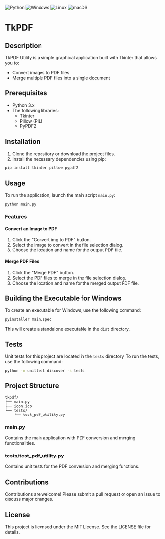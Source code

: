 ![Python](https://img.shields.io/badge/python-3670A0?style=for-the-badge&logo=python&logoColor=ffdd54) ![Windows](https://img.shields.io/badge/Windows-0078D6?style=for-the-badge&logo=windows&logoColor=white) ![Linux](https://img.shields.io/badge/Linux-FCC624?style=for-the-badge&logo=linux&logoColor=black) ![macOS](https://img.shields.io/badge/mac%20os-000000?style=for-the-badge&logo=macos&logoColor=F0F0F0)

# TkPDF 

## Description

TkPDF Utility is a simple graphical application built with Tkinter that allows you to:
- Convert images to PDF files
- Merge multiple PDF files into a single document

## Prerequisites

- Python 3.x
- The following libraries:
  - Tkinter
  - Pillow (PIL)
  - PyPDF2

## Installation

1. Clone the repository or download the project files.
2. Install the necessary dependencies using pip:

```sh
pip install tkinter pillow pypdf2
```

## Usage

To run the application, launch the main script `main.py`:

```sh
python main.py
```

### Features

#### Convert an Image to PDF

1. Click the "Convert img to PDF" button.
2. Select the image to convert in the file selection dialog.
3. Choose the location and name for the output PDF file.

#### Merge PDF Files

1. Click the "Merge PDF" button.
2. Select the PDF files to merge in the file selection dialog.
3. Choose the location and name for the merged output PDF file.

## Building the Executable for Windows

To create an executable for Windows, use the following command:

```sh
pyinstaller main.spec
```

This will create a standalone executable in the `dist` directory.

## Tests

Unit tests for this project are located in the `tests` directory. To run the tests, use the following command:

```sh
python -m unittest discover -s tests
```

## Project Structure

```
tkpdf/
├── main.py
├── icon.ico
└── tests/
    └── test_pdf_utility.py
```

### main.py

Contains the main application with PDF conversion and merging functionalities.

### tests/test_pdf_utility.py

Contains unit tests for the PDF conversion and merging functions.

## Contributions

Contributions are welcome! Please submit a pull request or open an issue to discuss major changes.

## License

This project is licensed under the MIT License. See the LICENSE file for details.
